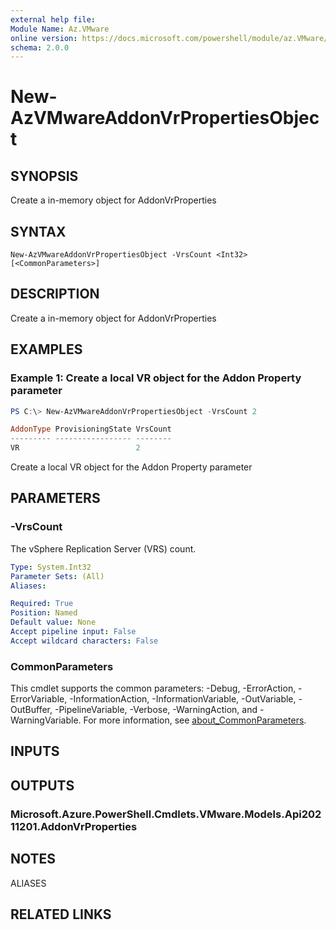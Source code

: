 ```yaml
---
external help file:
Module Name: Az.VMware
online version: https://docs.microsoft.com/powershell/module/az.VMware/new-AzVMwareAddonVrPropertiesObject
schema: 2.0.0
---
```


# New-AzVMwareAddonVrPropertiesObject

## SYNOPSIS
Create a in-memory object for AddonVrProperties

## SYNTAX

```
New-AzVMwareAddonVrPropertiesObject -VrsCount <Int32> [<CommonParameters>]
```

## DESCRIPTION
Create a in-memory object for AddonVrProperties

## EXAMPLES

### Example 1: Create a local VR object for the Addon Property parameter
```powershell
PS C:\> New-AzVMwareAddonVrPropertiesObject -VrsCount 2

AddonType ProvisioningState VrsCount
--------- ----------------- --------
VR                          2
```

Create a local VR object for the Addon Property parameter

## PARAMETERS

### -VrsCount
The vSphere Replication Server (VRS) count.

```yaml
Type: System.Int32
Parameter Sets: (All)
Aliases:

Required: True
Position: Named
Default value: None
Accept pipeline input: False
Accept wildcard characters: False
```

### CommonParameters
This cmdlet supports the common parameters: -Debug, -ErrorAction, -ErrorVariable, -InformationAction, -InformationVariable, -OutVariable, -OutBuffer, -PipelineVariable, -Verbose, -WarningAction, and -WarningVariable. For more information, see [about_CommonParameters](http://go.microsoft.com/fwlink/?LinkID=113216).

## INPUTS

## OUTPUTS

### Microsoft.Azure.PowerShell.Cmdlets.VMware.Models.Api20211201.AddonVrProperties

## NOTES

ALIASES

## RELATED LINKS

